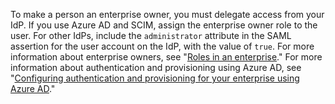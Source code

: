 To make a person an enterprise owner, you must delegate access from your IdP. If you use Azure AD and SCIM, assign the enterprise owner role to the user. For other IdPs, include the `administrator` attribute in the SAML assertion for the user account on the IdP, with the value of `true`. For more information about enterprise owners, see "[Roles in an enterprise](/admin/user-management/managing-users-in-your-enterprise/roles-in-an-enterprise)." For more information about authentication and provisioning using Azure AD, see "[Configuring authentication and provisioning for your enterprise using Azure AD](/admin/identity-and-access-management/using-saml-for-enterprise-iam/configuring-authentication-and-provisioning-for-your-enterprise-using-azure-ad)."
